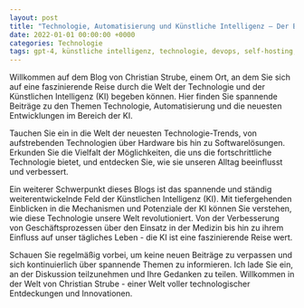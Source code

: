 ```yaml
---
layout: post
title: "Technologie, Automatisierung und Künstliche Intelligenz – Der Blog von Christian Strube"
date: 2022-01-01 00:00:00 +0000
categories: Technologie
tags: gpt-4, künstliche intelligenz, technologie, devops, self-hosting, macos, monitoring
---
```


Willkommen auf dem Blog von Christian Strube, einem Ort, an dem Sie sich auf eine faszinierende Reise durch die Welt der Technologie und der Künstlichen Intelligenz (KI) begeben können. Hier finden Sie spannende Beiträge zu den Themen Technologie, Automatisierung und die neuesten Entwicklungen im Bereich der KI.

Tauchen Sie ein in die Welt der neuesten Technologie-Trends, von aufstrebenden Technologien über Hardware bis hin zu Softwarelösungen. Erkunden Sie die Vielfalt der Möglichkeiten, die uns die fortschrittliche Technologie bietet, und entdecken Sie, wie sie unseren Alltag beeinflusst und verbessert.

Ein weiterer Schwerpunkt dieses Blogs ist das spannende und ständig weiterentwickelnde Feld der Künstlichen Intelligenz (KI). Mit tiefergehenden Einblicken in die Mechanismen und Potenziale der KI können Sie verstehen, wie diese Technologie unsere Welt revolutioniert. Von der Verbesserung von Geschäftsprozessen über den Einsatz in der Medizin bis hin zu ihrem Einfluss auf unser tägliches Leben - die KI ist eine faszinierende Reise wert.

Schauen Sie regelmäßig vorbei, um keine neuen Beiträge zu verpassen und sich kontinuierlich über spannende Themen zu informieren. Ich lade Sie ein, an der Diskussion teilzunehmen und Ihre Gedanken zu teilen. Willkommen in der Welt von Christian Strube - einer Welt voller technologischer Entdeckungen und Innovationen.